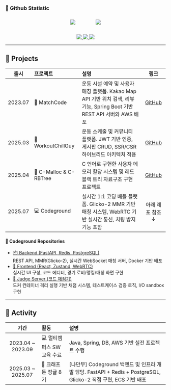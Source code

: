 ### 🐔 Github Statistic  

<div id="main" align="center">
    <img src="https://github-readme-stats.vercel.app/api?username=hmmwtf&count_private=true&show_icons=true&theme=tokyonight"
        style="height: auto; margin-left: 20px; margin-right: 20px; padding: 10px;"/>
    <img src="https://github-readme-stats.vercel.app/api/top-langs/?username=hmmwtf&layout=compact"   
        style="height: auto; margin-left: 20px; margin-right: 20px; padding: 10px;"/>
</div>

<div align="center">
  <br/>
  <a href="https://whatissoimportantyou.tistory.com">
    <img src="https://img.shields.io/badge/소프트웨어학과k군-E5511E?style=badge&logo=Tistory&logoColor=white"/>
  </a>
  <a href="https://www.instagram.com/99.12_h">
    <img src="https://img.shields.io/badge/instagram-d62976?style=badge&logo=Instagram&logoColor=white"/>
  </a>
  <a href="https://solved.ac/profile/kjh91207">
    <img src="http://mazassumnida.wtf/api/mini/generate_badge?boj=kjh91207&theme=dark"/>
  </a>
</div>

---

## 📌 Projects

| 출시 | 프로젝트 | 설명 | 링크 |
|:--:|:--|:--|:--:|
| 2023.07 | 🏀 MatchCode | 운동 시설 예약 및 사용자 매칭 플랫폼. Kakao Map API 기반 위치 검색, 리뷰 기능, Spring Boot 기반 REST API 서버와 AWS 배포 | [GitHub](https://github.com/hmmwtf/matchcode) |
| 2025.03 | 🧘 WorkoutChillGuy | 운동 스케줄 및 커뮤니티 플랫폼. JWT 기반 인증, 게시판 CRUD, SSR/CSR 하이브리드 아키텍처 적용 | [GitHub](https://github.com/hmmwtf/workoutchillguy) |
| 2025.04 | 🎯 C-Malloc & C-RBTree | C 언어로 구현한 사용자 메모리 할당 시스템 및 레드블랙 트리 자료구조 구현 프로젝트 | [GitHub](https://github.com/hmmwtf/C-Malloc) |
| 2025.07 | 💻 Codeground | 실시간 1:1 코딩 배틀 플랫폼. Glicko-2 MMR 기반 매칭 시스템, WebRTC 기반 실시간 통신, 치팅 방지 기능 포함 | 아래 레포 참조 ↓ |

#### 🔗 Codeground Repositories

- [📦 Backend (FastAPI, Redis, PostgreSQL)](https://github.com/Kraftonjungle-MyWeapon/Codeground-BE)  
  REST API, MMR(Glicko-2), 실시간 WebSocket 매칭 서버, Docker 기반 배포
- [🎨 Frontend (React, Zustand, WebRTC)](https://github.com/Kraftonjungle-MyWeapon/Codeground-FE)  
  실시간 UI 구성, 코드 에디터, 경기 로비/랭킹/매칭 화면 구현
- [🧠 Judge Server (코드 채점기)](https://github.com/Kraftonjungle-MyWeapon/Codeground-Judge-Server)  
  도커 컨테이너 격리 실행 기반 채점 시스템, 테스트케이스 검증 로직, I/O sandbox 구현

---

## 📌 Activity

| 기간 | 활동 | 설명 |
|:--:|:--|:--|
| 2023.04 ~ 2023.09 | 💻 멀티캠퍼스 SW교육 수료 | Java, Spring, DB, AWS 기반 실전 프로젝트 수행 |
| 2025.03 ~ 2025.07 | 🐲 크래프톤 정글 8기 | [나만무] Codeground 백엔드 및 인프라 개발 담당. FastAPI + Redis + PostgreSQL, Glicko-2 직접 구현, ECS 기반 배포 |
